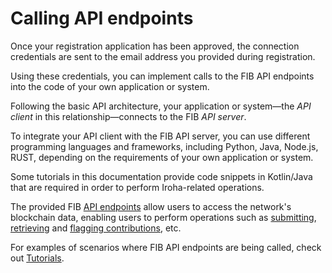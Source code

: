 # Calling API endpoints

Once your registration application has been approved, the connection credentials are sent to the email address you provided during registration.

Using these credentials, you can implement calls to the FIB API endpoints into the code of your own application or system.

Following the basic API architecture, your application or system—the _API client_ in this relationship—connects to the FIB _API server_.

To integrate your API client with the FIB API server, you can use different programming languages and frameworks, including Python, Java, Node.js, RUST, depending on the requirements of your own application or system.

Some tutorials in this documentation provide code snippets in Kotlin/Java that are required in order to perform Iroha-related operations.

The provided FIB [API endpoints](../api-specification.md) allow users to access the network's blockchain data, enabling users to perform operations such as [submitting](../tutorials/submitting-a-contribution.md), [retrieving](../tutorials/retrieving-top-contributions.md) and [flagging contributions](../tutorials/flagging-a-contribution.md), etc.

For examples of scenarios where FIB API endpoints are being called, check out [Tutorials](../Tutorials.md).
